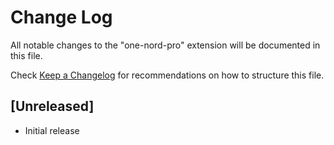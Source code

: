 # Change Log

All notable changes to the "one-nord-pro" extension will be documented in this file.

Check [Keep a Changelog](http://keepachangelog.com/) for recommendations on how to structure this file.

## [Unreleased]

- Initial release
